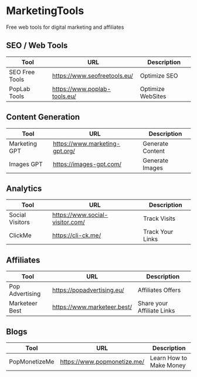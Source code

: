 # MarketingTools
Free web tools for digital marketing and affiliates

## SEO / Web Tools

| Tool |  URL  | Description |
| --- | --- | --- |
| SEO Free Tools  | https://www.seofreetools.eu/  | Optimize SEO | 
| PopLab Tools | https://www.poplab-tools.eu/ | Optimize WebSites|


## Content Generation
| Tool |  URL  | Description |
| --- | --- | --- |
| Marketing GPT | https://www.marketing-gpt.org/ | Generate Content| 
| Images GPT  |  https://images-gpt.com/ | Generate Images | 


## Analytics
| Tool |  URL  | Description |
| --- | --- | --- |
| Social Visitors  | https://www.social-visitor.com/  | Track Visits | 
| ClickMe| https://cli-ck.me/ | Track Your Links | 


## Affiliates
| Tool |  URL  | Description |
| --- | --- | --- |
| Pop Advertising   | https://popadvertising.eu/  | Affiliates Offers| 
| Marketeer Best| https://www.marketeer.best/ | Share your Affiliate Links| 


## Blogs
| Tool |  URL  | Description |
| --- | --- | --- |
| PopMonetizeMe| https://www.popmonetize.me/ | Learn How to Make Money | 